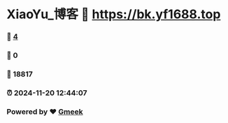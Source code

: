 # XiaoYu_博客 :link: https://bk.yf1688.top 
### :page_facing_up: [4](https://bk.yf1688.top/tag.html) 
### :speech_balloon: 0 
### :hibiscus: 18817 
### :alarm_clock: 2024-11-20 12:44:07 
### Powered by :heart: [Gmeek](https://github.com/Meekdai/Gmeek)
